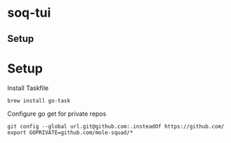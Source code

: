 # soq-tui

## Setup

# Setup

Install Taskfile
```
brew install go-task
```

Configure go get for private repos
```
git config --global url.git@github.com:.insteadOf https://github.com/
export GOPRIVATE=github.com/mole-squad/*
```
